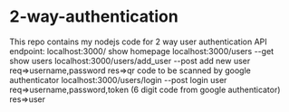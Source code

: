 # 2-way-authentication
This repo contains my nodejs code for 2 way user authentication
API endpoint:
  localhost:3000/
    show homepage
  localhost:3000/users  --get
    show users
  localhost:3000/users/add_user   --post
    add new user
    req=>username,password
    res=>qr code to be scanned by google authenticator
  localhost:3000/users/login    --post
    login user
    req=>username,password,token (6 digit code from google authenticator)
    res=>user

